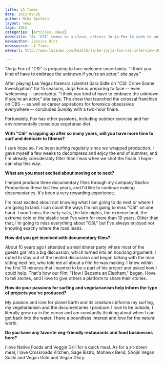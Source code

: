 ```yaml
---
title: LA Times
date: 2015-09-26
author: Mika Epstein
layout: news
tags: 2015
categories: [Articles, News]
newstitle: "As 'CSI' comes to a close, actress Jorja Fox is open to an uncertain future"
newsauthor: Jessica Ritz  
newssource: LA Times  
newsurl: http://www.latimes.com/health/la-he-jorja-fox-csi-interview-20150926-story.html  

---
```


"Jorja Fox of "CSI" is preparing to face welcome uncertainty. "I think you kind of have to embrace the unknown if you're an actor," she says."

After playing Las Vegas forensic scientist Sara Sidle on "CSI: Crime Scene Investigation" for 15 seasons, Jorja Fox is preparing to face -- even welcoming -- uncertainty. "I think you kind of have to embrace the unknown if you're an actor," she says. The show that launched the colossal franchise on CBS -- as well as career aspirations for forensics obsessives everywhere -- concludes Sunday with a two-hour finale.

Fortunately, Fox has other passions, including outdoor exercise and her environmentally conscious vegetarian diet.

**With "CSI" wrapping up after so many years, will you have more time to surf and dedicate to fitness?**

I sure hope so. I've been surfing regularly since we wrapped production. I gave myself a few weeks to decompress and enjoy the end of summer, and I'm already considerably fitter than I was when we shot the finale. I hope I can stay this way.

**What are you most excited about moving on to next?**

I helped produce three documentary films through my company Seafox Productions these last few years, and I'd like to continue making documentaries. It's been a very rewarding experience.

I'm most excited about not knowing what I am going to do next or where I am going to land. I can count the ways I'm not going to miss "CSI" on one hand. I won't miss the early calls, the late nights, the extreme heat, the extreme cold or the plastic vest I've worn for more than 10 years. Other than that, I'm going to miss everything about "CSI," but I've always enjoyed not knowing exactly where the road leads.

**How did you get involved with documentary films?**

About 10 years ago I attended a small dinner party where most of the guests got into a big discussion, which turned into an hourlong argument. I opted to stay out of the heated discussion and began talking with the man sitting next me, who told me all about a film he was making. I knew within the first 10 minutes that I wanted to be a part of his project and asked how I could help. That's how our film, "How I Became an Elephant," began. I love to tell stories, and I love to give others a platform to share their stories.

**How do your passions for surfing and vegetarianism help inform the type of projects you've produced?**

My passion and love for planet Earth and its creatures informs my surfing, my vegetarianism and the documentaries I produce. I love to be outside; I literally grew up in the ocean and am constantly thinking about when I can get back into the water. I have a boundless interest and love for the natural world.

**Do you have any favorite veg-friendly restaurants and food businesses here?**

I love Native Foods and Veggie Grill for a quick meal. As for a sit-down meal, I love Crossroads Kitchen, Sage Bistro, Mohawk Bend, Shojin Vegan Sushi and Vegan Gold and Vegan Glory.  
